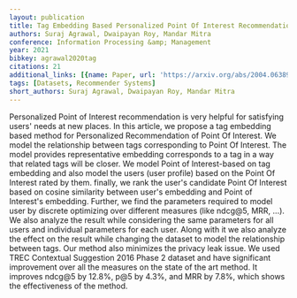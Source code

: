 ```yaml
---
layout: publication
title: Tag Embedding Based Personalized Point Of Interest Recommendation System
authors: Suraj Agrawal, Dwaipayan Roy, Mandar Mitra
conference: Information Processing &amp; Management
year: 2021
bibkey: agrawal2020tag
citations: 21
additional_links: [{name: Paper, url: 'https://arxiv.org/abs/2004.06389'}]
tags: [Datasets, Recommender Systems]
short_authors: Suraj Agrawal, Dwaipayan Roy, Mandar Mitra
---
```

Personalized Point of Interest recommendation is very helpful for satisfying
users' needs at new places. In this article, we propose a tag embedding based
method for Personalized Recommendation of Point Of Interest. We model the
relationship between tags corresponding to Point Of Interest. The model
provides representative embedding corresponds to a tag in a way that related
tags will be closer. We model Point of Interest-based on tag embedding and also
model the users (user profile) based on the Point Of Interest rated by them.
finally, we rank the user's candidate Point Of Interest based on cosine
similarity between user's embedding and Point of Interest's embedding. Further,
we find the parameters required to model user by discrete optimizing over
different measures (like ndcg@5, MRR, ...). We also analyze the result while
considering the same parameters for all users and individual parameters for
each user. Along with it we also analyze the effect on the result while
changing the dataset to model the relationship between tags. Our method also
minimizes the privacy leak issue. We used TREC Contextual Suggestion 2016 Phase
2 dataset and have significant improvement over all the measures on the state
of the art method. It improves ndcg@5 by 12.8%, p@5 by 4.3%, and MRR by 7.8%,
which shows the effectiveness of the method.